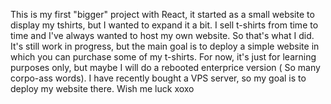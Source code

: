 This is my first "bigger" project with React, it started as a small website to display my tshirts, but I wanted to expand it a bit.
I sell t-shirts from time to time and I've always wanted to host my own website. So that's what I did.
It's still work in progress, but the main goal is to deploy a simple website in which you can purchase some of my t-shirts. For now, it's just for learning purposes only, but maybe I will do a rebooted enterprice version ( So many corpo-ass words).
I have recently bought a VPS server, so my goal is to deploy my website there. Wish me luck xoxo

